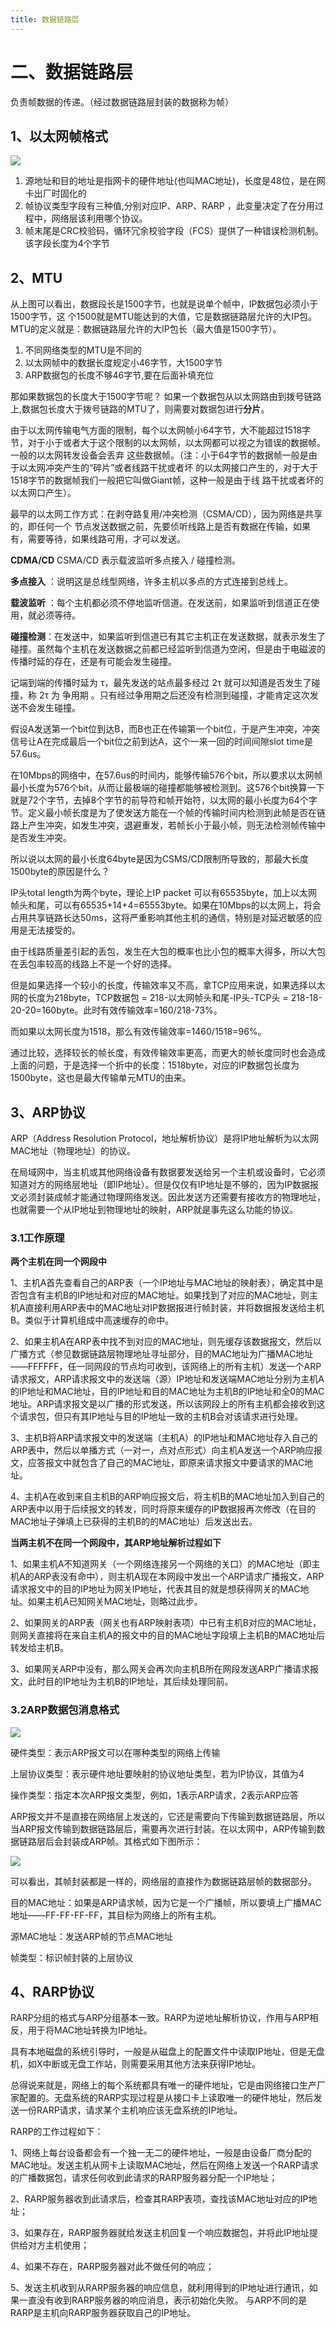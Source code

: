 ```yaml
---
title: 数据链路层
---
```

# 二、数据链路层

负责帧数据的传递。（经过数据链路层封装的数据称为帧）

## 1、以太网帧格式

![](https://raw.githubusercontent.com/Hewie8023/VueBlogImg/master/计算机网络/以太网帧格式.png)

1. 源地址和目的地址是指网卡的硬件地址(也叫MAC地址)，长度是48位，是在网卡出厂时固化的 
2. 帧协议类型字段有三种值,分别对应IP、ARP、RARP ，此变量决定了在分用过程中，网络层该利用哪个协议。
3. 帧末尾是CRC校验码，循环冗余校验字段（FCS）提供了一种错误检测机制。该字段长度为4个字节

## 2、MTU

从上图可以看出，数据段长是1500字节，也就是说单个帧中，IP数据包必须小于1500字节，这 个1500就是MTU能达到的大值，它是数据链路层允许的大IP包。MTU的定义就是：数据链路层允许的大IP包长（最大值是1500字节）。 

1. 不同网络类型的MTU是不同的 
2. 以太网帧中的数据长度规定小46字节，大1500字节 
3. ARP数据包的长度不够46字节,要在后面补填充位 

那如果数据包的长度大于1500字节呢？ 如果一个数据包从以太网路由到拨号链路上,数据包长度大于拨号链路的MTU了，则需要对数据包进行**分片**。

由于以太网传输电气方面的限制，每个以太网帧小64字节，大不能超过1518字节，对于小于或者大于这个限制的以太网帧，以太网都可以视之为错误的数据帧。一般的以太网转发设备会丢弃 这些数据帧。（注：小于64字节的数据帧一般是由于以太网冲突产生的“碎片”或者线路干扰或者坏 的以太网接口产生的，对于大于1518字节的数据帧我们一般把它叫做Giant帧，这种一般是由于线 路干扰或者坏的以太网口产生）。

最早的以太网工作方式：在剥夺路复用/冲突检测（CSMA/CD），因为网络是共享的，即任何一个 节点发送数据之前，先要侦听线路上是否有数据在传输，如果有，需要等待，如果线路可用，才可以发送。 

**CDMA/CD**
CSMA/CD 表示载波监听多点接入 / 碰撞检测。

**多点接入** ：说明这是总线型网络，许多主机以多点的方式连接到总线上。

**载波监听** ：每个主机都必须不停地监听信道。在发送前，如果监听到信道正在使用，就必须等待。

**碰撞检测**：在发送中，如果监听到信道已有其它主机正在发送数据，就表示发生了碰撞。虽然每个主机在发送数据之前都已经监听到信道为空闲，但是由于电磁波的传播时延的存在，还是有可能会发生碰撞。

记端到端的传播时延为 τ，最先发送的站点最多经过 2τ 就可以知道是否发生了碰撞，称 2τ 为 争用期 。只有经过争用期之后还没有检测到碰撞，才能肯定这次发送不会发生碰撞。

假设A发送第一个bit位到达B，而B也正在传输第一个bit位，于是产生冲突，冲突信号让A在完成最后一个bit位之前到达A，这个一来一回的时间间隙slot time是57.6us。

在10Mbps的网络中，在57.6us的时间内，能够传输576个bit，所以要求以太网帧最小长度为576个bit，从而让最极端的碰撞都能够被检测到。这576个bit换算一下就是72个字节，去掉8个字节的前导符和帧开始符，以太网的最小长度为64个字节。定义最小帧长度是为了使发送方能在一个帧的传输时间内检测到此帧是否在链路上产生冲突，如发生冲突，退避重发，若帧长小于最小帧，则无法检测帧传输中是否发生冲突。

所以说以太网的最小长度64byte是因为CSMS/CD限制所导致的，那最大长度1500byte的原因是什么？

IP头total length为两个byte，理论上IP packet 可以有65535byte，加上以太网帧头和尾，可以有65535+14+4=65553byte。如果在10Mbps的以太网上，将会占用共享链路长达50ms，这将严重影响其他主机的通信，特别是对延迟敏感的应用是无法接受的。

由于线路质量差引起的丢包，发生在大包的概率也比小包的概率大得多，所以大包在丢包率较高的线路上不是一个好的选择。

但是如果选择一个较小的长度，传输效率又不高，拿TCP应用来说，如果选择以太网的长度为218byte，TCP数据包 = 218-以太网帧头和尾-IP头-TCP头 = 218-18-20-20=160byte。此时有效传输效率=160/218-73%。

而如果以太网长度为1518，那么有效传输效率=1460/1518=96%。

通过比较，选择较长的帧长度，有效传输效率更高，而更大的帧长度同时也会造成上面的问题，于是选择一个折中的长度：1518byte，对应的IP数据包长度为1500byte，这也是最大传输单元MTU的由来。

## 3、ARP协议
ARP（Address Resolution Protocol，地址解析协议）是将IP地址解析为以太网MAC地址（物理地址）的协议。

在局域网中，当主机或其他网络设备有数据要发送给另一个主机或设备时，它必须知道对方的网络层地址（即IP地址）。但是仅仅有IP地址是不够的，因为IP数据报文必须封装成帧才能通过物理网络发送。因此发送方还需要有接收方的物理地址，也就需要一个从IP地址到物理地址的映射，ARP就是事先这么功能的协议。

### 3.1工作原理
**两个主机在同一个网段中**

1、主机A首先查看自己的ARP表（一个IP地址与MAC地址的映射表），确定其中是否包含有主机B的IP地址和对应的MAC地址。如果找到了对应的MAC地址，则主机A直接利用ARP表中的MAC地址对IP数据报进行帧封装，并将数据报发送给主机B。类似于计算机组成中高速缓存的命中。

2、如果主机A在ARP表中找不到对应的MAC地址，则先缓存该数据报文，然后以广播方式（参见数据链路层物理地址寻址部分，目的MAC地址为广播MAC地址——FFFFFF，任一同网段的节点均可收到，该网络上的所有主机）发送一个ARP请求报文，ARP请求报文中的发送端（源）IP地址和发送端MAC地址分别为主机A的IP地址和MAC地址，目的IP地址和目的MAC地址为主机B的IP地址和全0的MAC地址。ARP请求报文是以广播的形式发送，所以该网段上的所有主机都会接收到这个请求包，但只有其IP地址与目的IP地址一致的主机B会对该请求进行处理。

3、主机B将ARP请求报文中的发送端（主机A）的IP地址和MAC地址存入自己的ARP表中，然后以单播方式（一对一，点对点形式）向主机A发送一个ARP响应报文，应答报文中就包含了自己的MAC地址，即原来请求报文中要请求的MAC地址。

4、主机A在收到来自主机B的ARP响应报文后，将主机B的MAC地址加入到自己的ARP表中以用于后续报文的转发，同时将原来缓存的IP数据报再次修改（在目的MAC地址子弹填上已获得的主机B的的MAC地址）后发送出去。

**当两主机不在同一个网段中，其ARP地址解析过程如下**

1、如果主机A不知道网关（一个网络连接另一个网络的关口）的MAC地址（即主机A的ARP表没有命中），则主机A现在本网段中发出一个ARP请求广播报文，ARP请求报文中的目的IP地址为网关IP地址，代表其目的就是想获得网关的MAC地址。如果主机A已知网关MAC地址，则略过此步。

2、如果网关的ARP表（网关也有ARP映射表项）中已有主机B对应的MAC地址，则网关直接将在来自主机A的报文中的目的MAC地址字段填上主机B的MAC地址后转发给主机B。

3、如果网关ARP中没有，那么网关会再次向主机B所在网段发送ARP广播请求报文，此时目的IP地址为主机B的IP地址，其后续处理同前。

### 3.2ARP数据包消息格式
![](https://raw.githubusercontent.com/Hewie8023/VueBlogImg/master/计算机网络/ARP数据包消息格式.png)

硬件类型：表示ARP报文可以在哪种类型的网络上传输

上层协议类型：表示硬件地址要映射的协议地址类型，若为IP协议，其值为4

操作类型：指定本次ARP报文类型，例如，1表示ARP请求，2表示ARP应答

ARP报文并不是直接在网络层上发送的，它还是需要向下传输到数据链路层，所以当ARP报文传输到数据链路层后，需要再次进行封装。在以太网中，ARP传输到数据链路层后会封装成ARP帧。其格式如下图所示：

![](https://raw.githubusercontent.com/Hewie8023/VueBlogImg/master/计算机网络/ARP报文封装.png)

可以看出，其帧封装都是一样的，网络层的直接作为数据链路层帧的数据部分。

目的MAC地址：如果是ARP请求帧，因为它是一个广播帧，所以要填上广播MAC地址——FF-FF-FF-FF，其目标为网络上的所有主机。

源MAC地址：发送ARP帧的节点MAC地址

帧类型：标识帧封装的上层协议

## 4、RARP协议
RARP分组的格式与ARP分组基本一致。RARP为逆地址解析协议，作用与ARP相反，用于将MAC地址转换为IP地址。

具有本地磁盘的系统引导时，一般是从磁盘上的配置文件中读取IP地址，但是无盘机，如X中断或无盘工作站，则需要采用其他方法来获得IP地址。

总得说来就是，网络上的每个系统都具有唯一的硬件地址，它是由网络接口生产厂家配置的。无盘系统的RARP实现过程是从接口卡上读取唯一的硬件地址，然后发送一份RARP请求，请求某个主机响应该无盘系统的IP地址。

RARP的工作过程如下：

1、网络上每台设备都会有一个独一无二的硬件地址，一般是由设备厂商分配的MAC地址。发送主机从网卡上读取MAC地址，然后在网络上发送一个RARP请求的广播数据包，请求任何收到此请求的RARP服务器分配一个IP地址；

2、RARP服务器收到此请求后，检查其RARP表项，查找该MAC地址对应的IP地址；

3、如果存在，RARP服务器就给发送主机回复一个响应数据包，并将此IP地址提供给对方主机使用；

4、如果不存在，RARP服务器对此不做任何的响应；

5、发送主机收到从RARP服务器的响应信息，就利用得到的IP地址进行通讯，如果一直没有收到RARP服务器的响应消息，表示初始化失败。
与ARP不同的是RARP是主机向RARP服务器获取自己的IP地址。